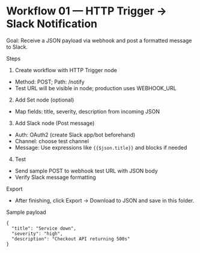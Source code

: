 # Workflow 01 — HTTP Trigger → Slack Notification

Goal: Receive a JSON payload via webhook and post a formatted message to Slack.

Steps
1) Create workflow with HTTP Trigger node
- Method: POST; Path: /notify
- Test URL will be visible in node; production uses WEBHOOK_URL

2) Add Set node (optional)
- Map fields: title, severity, description from incoming JSON

3) Add Slack node (Post message)
- Auth: OAuth2 (create Slack app/bot beforehand)
- Channel: choose test channel
- Message: Use expressions like `{{$json.title}}` and blocks if needed

4) Test
- Send sample POST to webhook test URL with JSON body
- Verify Slack message formatting

Export
- After finishing, click Export → Download to JSON and save in this folder.

Sample payload
```
{
  "title": "Service down",
  "severity": "high",
  "description": "Checkout API returning 500s"
}
```

